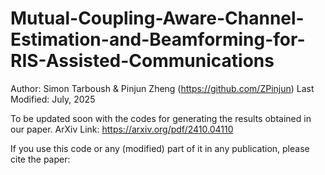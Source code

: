 # Mutual-Coupling-Aware-Channel-Estimation-and-Beamforming-for-RIS-Assisted-Communications

Author: Simon Tarboush & Pinjun Zheng (https://github.com/ZPinjun)
Last Modified: July, 2025

To be updated soon with the codes for generating the results obtained in our paper.
ArXiv Link: https://arxiv.org/pdf/2410.04110

If you use this code or any (modified) part of it in any publication, please cite the paper: 
